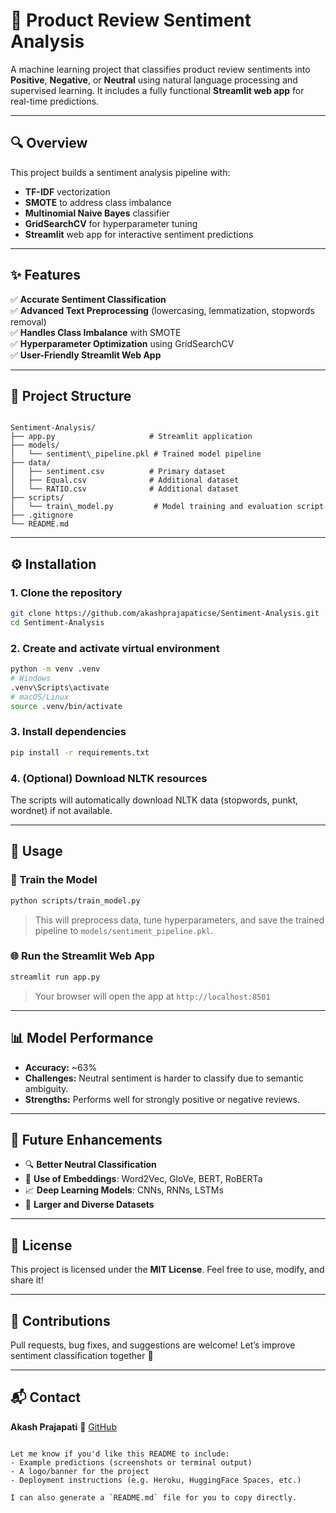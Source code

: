 # 📝 Product Review Sentiment Analysis

A machine learning project that classifies product review sentiments into **Positive**, **Negative**, or **Neutral** using natural language processing and supervised learning. It includes a fully functional **Streamlit web app** for real-time predictions.

---

## 🔍 Overview

This project builds a sentiment analysis pipeline with:

- **TF-IDF** vectorization
- **SMOTE** to address class imbalance
- **Multinomial Naive Bayes** classifier
- **GridSearchCV** for hyperparameter tuning
- **Streamlit** web app for interactive sentiment predictions

---

## ✨ Features

✅ **Accurate Sentiment Classification**  
✅ **Advanced Text Preprocessing** (lowercasing, lemmatization, stopwords removal)  
✅ **Handles Class Imbalance** with SMOTE  
✅ **Hyperparameter Optimization** using GridSearchCV  
✅ **User-Friendly Streamlit Web App**

---

## 📁 Project Structure

```

Sentiment-Analysis/
├── app.py                     # Streamlit application
├── models/
│   └── sentiment\_pipeline.pkl # Trained model pipeline
├── data/
│   ├── sentiment.csv          # Primary dataset
│   ├── Equal.csv              # Additional dataset
│   └── RATIO.csv              # Additional dataset
├── scripts/
│   └── train\_model.py         # Model training and evaluation script
├── .gitignore
└── README.md

````

---

## ⚙️ Installation

### 1. Clone the repository
```bash
git clone https://github.com/akashprajapaticse/Sentiment-Analysis.git
cd Sentiment-Analysis
````

### 2. Create and activate virtual environment

```bash
python -m venv .venv
# Windows
.venv\Scripts\activate
# macOS/Linux
source .venv/bin/activate
```

### 3. Install dependencies

```bash
pip install -r requirements.txt
```

### 4. (Optional) Download NLTK resources

The scripts will automatically download NLTK data (stopwords, punkt, wordnet) if not available.

---

## 🚀 Usage

### 🔧 Train the Model

```bash
python scripts/train_model.py
```

> This will preprocess data, tune hyperparameters, and save the trained pipeline to `models/sentiment_pipeline.pkl`.

### 🌐 Run the Streamlit Web App

```bash
streamlit run app.py
```

> Your browser will open the app at `http://localhost:8501`

---

## 📊 Model Performance

* **Accuracy:** \~63%
* **Challenges:** Neutral sentiment is harder to classify due to semantic ambiguity.
* **Strengths:** Performs well for strongly positive or negative reviews.

---

## 🌱 Future Enhancements

* 🔍 **Better Neutral Classification**
* 🧠 **Use of Embeddings**: Word2Vec, GloVe, BERT, RoBERTa
* 📈 **Deep Learning Models**: CNNs, RNNs, LSTMs
* 🧪 **Larger and Diverse Datasets**

---

## 📜 License

This project is licensed under the **MIT License**.
Feel free to use, modify, and share it!

---

## 🙌 Contributions

Pull requests, bug fixes, and suggestions are welcome!
Let’s improve sentiment classification together 💬

---

## 📬 Contact

**Akash Prajapati**
🔗 [GitHub](https://github.com/akashprajapaticse)

```

Let me know if you'd like this README to include:
- Example predictions (screenshots or terminal output)
- A logo/banner for the project
- Deployment instructions (e.g. Heroku, HuggingFace Spaces, etc.)

I can also generate a `README.md` file for you to copy directly.
```
